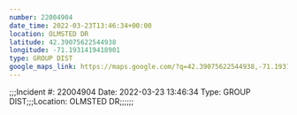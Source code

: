 ```yaml
---
number: 22004904
date_time: 2022-03-23T13:46:34+00:00
location: OLMSTED DR
latitude: 42.39075622544938
longitude: -71.1931419418901
type: GROUP DIST
google_maps_link: https://maps.google.com/?q=42.39075622544938,-71.1931419418901
---
```


;;;Incident #: 22004904  Date: 2022-03-23 13:46:34   Type: GROUP DIST;;;Location: OLMSTED DR;;;;;;
